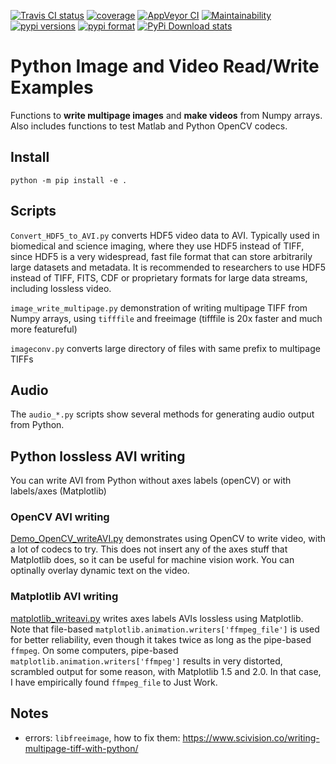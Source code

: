  [![Travis CI status](https://travis-ci.org/scivision/pyimagevideo.svg?branch=master)](https://travis-ci.org/scivision/pyimagevideo)
[![coverage](https://coveralls.io/repos/github/scivision/pyimagevideo/badge.svg?branch=master)](https://coveralls.io/github/scivision/pyimagevideo?branch=master)
[![AppVeyor CI](https://ci.appveyor.com/api/projects/status/b55xigknwgd8m0y7?svg=true)](https://ci.appveyor.com/project/scivision/pyimagevideo)
[![Maintainability](https://api.codeclimate.com/v1/badges/f9bdbab86e37a3680cfe/maintainability)](https://codeclimate.com/github/scivision/pyimagevideo/maintainability)
[![pypi versions](https://img.shields.io/pypi/pyversions/pyimagevideo.svg)](https://pypi.python.org/pypi/pyimagevideo)
[![pypi format](https://img.shields.io/pypi/format/pyimagevideo.svg)](https://pypi.python.org/pypi/pyimagevideo)
[![PyPi Download stats](http://pepy.tech/badge/pyimagevideo)](http://pepy.tech/project/pyimagevideo)

# Python Image and Video Read/Write Examples

Functions to **write multipage images** and **make videos** from Numpy arrays. 
Also includes functions to test Matlab and Python OpenCV codecs.

## Install

    python -m pip install -e .

## Scripts


`Convert_HDF5_to_AVI.py` converts HDF5 video data to AVI. 
Typically used in biomedical and science imaging, where they use HDF5 instead of TIFF,
since HDF5 is a very widespread, fast file format that can store arbitrarily large datasets and metadata. 
It is recommended to researchers to use HDF5 instead of TIFF, FITS, CDF or proprietary
formats for large data streams, including lossless video.

`image_write_multipage.py` demonstration of writing multipage TIFF from
Numpy arrays, using `tifffile` and freeimage (tifffile is 20x faster and
much more featureful)

`imageconv.py` converts large directory of files with same prefix to multipage TIFFs

## Audio

The `audio_*.py` scripts show several methods for generating audio
output from Python.

## Python lossless AVI writing

You can write AVI from Python without axes labels (openCV) or with labels/axes (Matplotlib)

### OpenCV AVI writing

[Demo_OpenCV_writeAVI.py](Demo_OpenCV_writeAVI.py) demonstrates using
OpenCV to write video, with a lot of codecs to try. This does not insert
any of the axes stuff that Matplotlib does, so it can be useful for
machine vision work. You can optinally overlay dynamic text on the
video.

### Matplotlib AVI writing

[matplotlib_writeavi.py](matplotlib_writeavi.py) writes axes labels
AVIs lossless using Matplotlib. Note that file-based
`matplotlib.animation.writers['ffmpeg_file']` is used for better
reliability, even though it takes twice as long as the pipe-based
`ffmpeg`. On some computers, pipe-based
`matplotlib.animation.writers['ffmpeg']` results in very distorted,
scrambled output for some reason, with Matplotlib 1.5 and 2.0. In that
case, I have empirically found `ffmpeg_file` to Just Work.

## Notes

-   errors: `libfreeimage`, how to fix them: https://www.scivision.co/writing-multipage-tiff-with-python/


